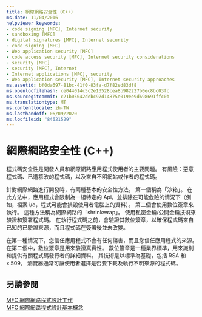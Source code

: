 ```yaml
---
title: 網際網路安全性 (C++)
ms.date: 11/04/2016
helpviewer_keywords:
- code signing [MFC], Internet security
- sandboxing [MFC]
- digital signatures [MFC], Internet security
- code signing [MFC]
- Web application security [MFC]
- code access security [MFC], Internet security considerations
- security [MFC]
- security [MFC], Internet
- Internet applications [MFC], security
- Web application security [MFC], Internet security approaches
ms.assetid: bf0da697-81bc-41f0-83fa-d7f82ed83df8
ms.openlocfilehash: ce044014c5c2e13528cea8b982227b0ec8bc03fc
ms.sourcegitcommit: c21b05042debc97d14875e019ee9d698691ffc0b
ms.translationtype: MT
ms.contentlocale: zh-TW
ms.lasthandoff: 06/09/2020
ms.locfileid: "84621529"
---
```

# <a name="internet-security-c"></a>網際網路安全性 (C++)

程式碼安全性是開發人員和網際網路應用程式使用者的主要問題。 有風險：惡意程式碼、已遭篡改的程式碼，以及來自不明網站或作者的程式碼。

針對網際網路進行開發時，有兩種基本的安全性方法。 第一個稱為「沙箱」。 在此方法中，應用程式會限制為一組特定的 Api，並排除在可能危險的情況下（例如，檔案 i/o，程式可能會損毀使用者電腦上的資料）。 第二個會使用數位簽章來執行。 這種方法稱為網際網路的「shrinkwrap」。 使用私密金鑰/公開金鑰技術來驗證和簽署程式碼。 在執行程式碼之前，會驗證其數位簽章，以確保程式碼來自已知的已驗證來源，而且程式碼在簽署後並未改變。

在第一種情況下，您信任應用程式不會有任何傷害，而且您信任應用程式的來源。 在第二個中，數位簽章是用來驗證真實性。 數位簽章是一種業界標準，用來識別和提供有關程式碼發行者的詳細資料。 其技術是以標準為基礎，包括 RSA 和 x.509。 瀏覽器通常可讓使用者選擇是否要下載及執行不明來源的程式碼。

## <a name="see-also"></a>另請參閱

[MFC 網際網路程式設計工作](mfc-internet-programming-tasks.md)<br/>
[MFC 網際網路程式設計基本概念](mfc-internet-programming-basics.md)
